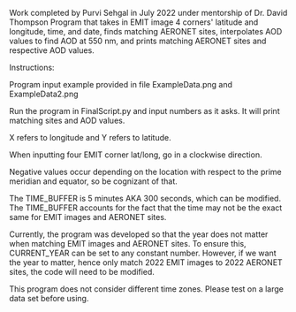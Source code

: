 Work completed by Purvi Sehgal in July 2022 under mentorship of Dr. David Thompson
Program that takes in EMIT image 4 corners' latitude and longitude, time, and date, finds matching AERONET sites, interpolates AOD values to find AOD at 550 nm, 
and prints matching AERONET sites and respective AOD values.

Instructions:

Program input example provided in file ExampleData.png and ExampleData2.png

Run the program in FinalScript.py and input numbers as it asks. It will print matching sites and AOD values.

X refers to longitude and Y refers to latitude.

When inputting four EMIT corner lat/long, go in a clockwise direction. 

Negative values occur depending on the location with respect to the prime meridian and equator, so be cognizant of that.

The TIME_BUFFER is 5 minutes AKA 300 seconds, which can be modified. The TIME_BUFFER accounts for the fact that the 
time may not be the exact same for EMIT images and AERONET sites. 

Currently, the program was developed so that the year does not matter when matching EMIT images and AERONET sites. To ensure this, CURRENT_YEAR can be set to any constant number. However,
if we want the year to matter, hence only match 2022 EMIT images to 2022 AERONET sites, the code will need to be modified.

This program does not consider different time zones. Please test on a large data set before using. 

